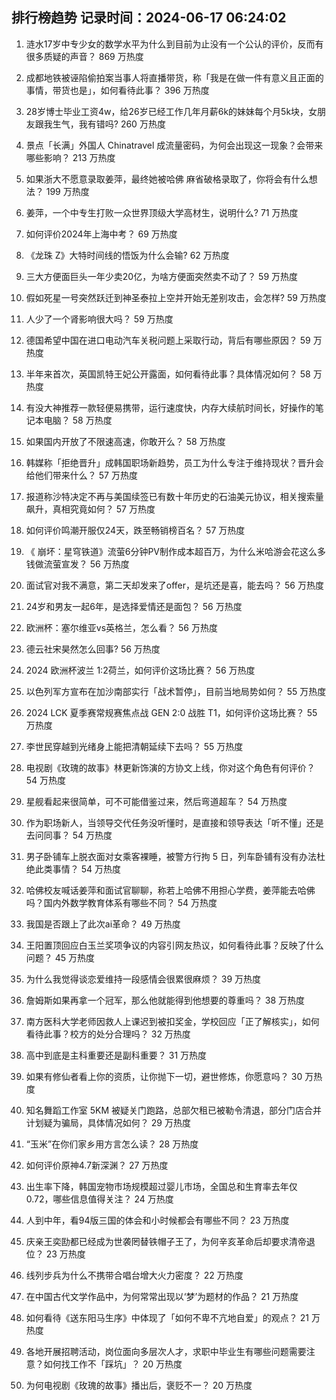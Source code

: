 
## 排行榜趋势 记录时间：2024-06-17 06:24:02
  
  1. 涟水17岁中专少女的数学水平为什么到目前为止没有一个公认的评价，反而有很多质疑的声音？ 869 万热度
    
  2. 成都地铁被诬陷偷拍案当事人将直播带货，称「我是在做一件有意义且正面的事情，带货也是」，如何看待此事？ 396 万热度
    
  3. 28岁博士毕业工资4w，给26岁已经工作几年月薪6k的妹妹每个月5k块，女朋友跟我生气，我有错吗? 260 万热度
    
  4. 景点「长满」外国人 Chinatravel 成流量密码，为何会出现这一现象？会带来哪些影响？ 213 万热度
    
  5. 如果浙大不愿意录取姜萍，最终她被哈佛 麻省破格录取了，你将会有什么想法？ 199 万热度
    
  6. 姜萍，一个中专生打败一众世界顶级大学高材生，说明什么? 71 万热度
    
  7. 如何评价2024年上海中考？ 69 万热度
    
  8. 《龙珠 Z》大特时间线的悟饭为什么会输? 62 万热度
    
  9. 三大方便面巨头一年少卖20亿，为啥方便面突然卖不动了？ 59 万热度
    
  10. 假如死星一号突然跃迁到神圣泰拉上空并开始无差别攻击，会怎样? 59 万热度
    
  11. 人少了一个肾影响很大吗？ 59 万热度
    
  12. 德国希望中国在进口电动汽车关税问题上采取行动，背后有哪些原因？ 59 万热度
    
  13. 半年来首次，英国凯特王妃公开露面，如何看待此事？具体情况如何？ 58 万热度
    
  14. 有没大神推荐一款轻便易携带，运行速度快，内存大续航时间长，好操作的笔记本电脑？ 58 万热度
    
  15. 如果国内开放了不限速高速，你敢开么？ 58 万热度
    
  16. 韩媒称「拒绝晋升」成韩国职场新趋势，员工为什么专注于维持现状？晋升会给他们带来什么？ 57 万热度
    
  17. 报道称沙特决定不再与美国续签已有数十年历史的石油美元协议，相关搜索量飙升，真相究竟如何？ 57 万热度
    
  18. 如何评价鸣潮开服仅24天，跌至畅销榜百名？ 57 万热度
    
  19. 《 崩坏：星穹铁道》流萤6分钟PV制作成本超百万，为什么米哈游会花这么多钱做流萤宣发？ 56 万热度
    
  20. 面试官对我不满意，第二天却发来了offer，是坑还是喜，能去吗？ 56 万热度
    
  21. 24岁和男友一起6年，是选择爱情还是面包？ 56 万热度
    
  22. 欧洲杯：塞尔维亚vs英格兰​，怎么看？ 56 万热度
    
  23. 德云社宋昊然怎么回事? 56 万热度
    
  24. 2024 欧洲杯波兰 1:2荷兰，如何评价这场比赛？ 56 万热度
    
  25. 以色列军方宣布在加沙南部实行「战术暂停」，目前当地局势如何？ 55 万热度
    
  26. 2024 LCK 夏季赛常规赛焦点战 GEN 2:0 战胜 T1，如何评价这场比赛？ 55 万热度
    
  27. 李世民穿越到光绪身上能把清朝延续下去吗？ 55 万热度
    
  28. 电视剧《玫瑰的故事》林更新饰演的方协文上线，你对这个角色有何评价？ 54 万热度
    
  29. 星舰看起来很简单，可不可能借鉴过来，然后弯道超车？ 54 万热度
    
  30. 作为职场新人，当领导交代任务没听懂时，是直接和领导表达「听不懂」还是去问同事？ 54 万热度
    
  31. 男子卧铺车上脱衣面对女乘客裸睡，被警方行拘 5 日，列车卧铺有没有办法杜绝此类事情？ 54 万热度
    
  32. 哈佛校友喊话姜萍和面试官聊聊，称若上哈佛不用担心学费，姜萍能去哈佛吗？国内外数学教育体系有哪些不同？ 54 万热度
    
  33. 我国是否跟上了此次ai革命？ 49 万热度
    
  34. 王阳置顶回应白玉兰奖项争议的内容引网友热议，如何看待此事？反映了什么问题？ 45 万热度
    
  35. 为什么我觉得谈恋爱维持一段感情会很累很麻烦？ 39 万热度
    
  36. 詹姆斯如果再拿一个冠军，那么他就能得到他想要的尊重吗？ 38 万热度
    
  37. 南方医科大学老师因救人上课迟到被扣奖金，学校回应「正了解核实」，如何看待此事？校方的处分合理吗？ 32 万热度
    
  38. 高中到底是主科重要还是副科重要？ 31 万热度
    
  39. 如果有修仙者看上你的资质，让你抛下一切，避世修炼，你愿意吗？ 30 万热度
    
  40. 知名舞蹈工作室 5KM 被疑关门跑路，总部欠租已被勒令清退，部分门店合并计划疑为骗局，具体情况如何？ 29 万热度
    
  41. “玉米”在你们家乡用方言怎么读？ 28 万热度
    
  42. 如何评价原神4.7新深渊？ 27 万热度
    
  43. 出生率下降，韩国宠物市场规模超过婴儿市场，全国总和生育率去年仅 0.72，哪些信息值得关注？ 24 万热度
    
  44. 人到中年，看94版三国的体会和小时候都会有哪些不同？ 23 万热度
    
  45. 庆亲王奕劻都已经成为世袭罔替铁帽子王了，为何辛亥革命后却要求清帝退位？ 23 万热度
    
  46. 线列步兵为什么不携带合唱台增大火力密度？ 22 万热度
    
  47. 在中国古代文学作品中，为何常常出现以‘梦’为题材的作品？ 21 万热度
    
  48. 如何看待《送东阳马生序》中体现了「如何不卑不亢地自爱」的观点？ 21 万热度
    
  49. 各地开展招聘活动，岗位面向多层次人才，求职中毕业生有哪些问题需要注意？如何找工作不「踩坑」？ 20 万热度
    
  50. 为何电视剧《玫瑰的故事》播出后，褒贬不一？ 20 万热度
    